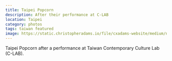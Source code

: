 ```yaml
---
title: Taipei Popcorn
description: After their performance at C-LAB
location: Taipei
category: photos
tags: taiwan featured
image: https://static.christopheradams.io/file/cxadams-website/medium/nextcloud/Photos/Albums/2020/20201017-1920_Taipei_C-LAB/20201017-1920_Taipei_C-LAB_L1003411-0.jpg
---
```


Taipei Popcorn after a performance at Taiwan Contemporary Culture Lab (C-LAB).
